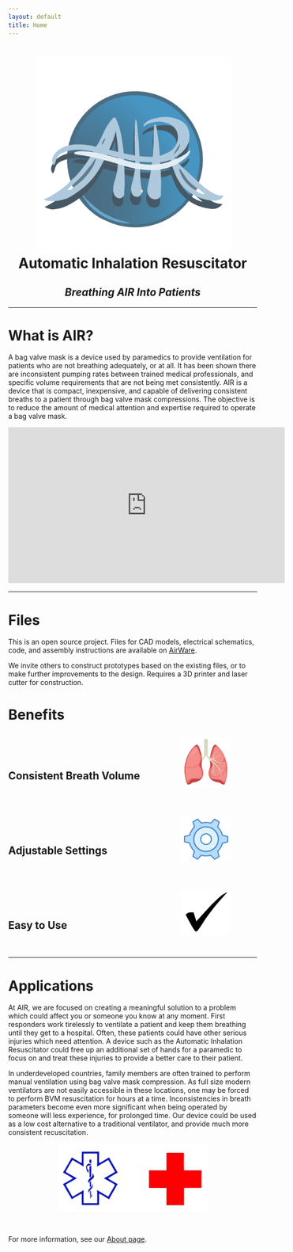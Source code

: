 ```yaml
---
layout: default
title: Home
---
```

<h1 align="center"><img src="/assets/img/air_logo.png" width="400" align="center"><br>Automatic Inhalation Resuscitator</h1>
<h2 align="center"><i>Breathing AIR Into Patients</i></h2>

<hr class="section">

# What is AIR?
A bag valve mask is a device used by paramedics to provide ventilation for patients who are not breathing adequately, or at all. It has been shown there are inconsistent pumping rates between trained medical professionals, and specific volume requirements that are not being met consistently. AIR is a device that is compact, inexpensive, and capable of delivering consistent breaths to a patient through bag valve mask compressions. The objective is to reduce the amount of medical attention and expertise required to operate a bag valve mask.

<p align="center">
  <iframe width="560" height="315" src="https://www.youtube.com/embed/Q-ippT9bnYs" frameborder="0" allow="accelerometer; autoplay; encrypted-media; gyroscope; picture-in-picture" allowfullscreen></iframe>
</p>

<hr class="section">

# Files

This is an open source project. Files for CAD models, electrical schematics, code, and assembly instructions are available on
<a href="https://github.com/The-AIR-Project/airware"
target="_blank">AirWare</a>.

We invite others to construct prototypes based on the existing files, or to make further improvements to the design.
Requires a 3D printer and laser cutter for construction.


# Benefits
<h2 align="left"><img src="/assets/img/Lungs.png" style="padding-left:350px; padding-right:20px" width="100"> <a style="position:relative; bottom:40px"> Consistent Breath Volume </a> </h2>
<h2 align="left"><img src="/assets/img/Gear.png" style="padding-left:350px; padding-right:20px" width="100"> <a style="position:relative; bottom:40px"> Adjustable Settings </a> </h2>
<h2 align="left"><img src="/assets/img/Checkmark.png" style="padding-left:350px; padding-right:20px" width="100"> <a style="position:relative; bottom:35px"> Easy to Use </a> </h2>

<hr class="section">


# Applications

At AIR, we are focused on creating a meaningful solution to a problem which could affect you or someone you know at any moment. First responders work tirelessly to ventilate a patient and keep them breathing until they get to a hospital. Often, these patients could have other serious injuries which need attention. A device such as the Automatic Inhalation Resuscitator could free up an additional set of hands for a paramedic to focus on and treat these injuries to provide a better care to their patient.

In underdeveloped countries, family members are often trained to perform manual ventilation using bag valve mask compression. As full size modern ventilators are not easily accessible in these locations, one may be forced to perform BVM resuscitation for hours at a time. Inconsistencies in breath parameters become even more significant when being operated by someone will less experience, for prolonged time. Our device could be used as a low cost alternative to a traditional ventilator, and provide much more consistent recuscitation.

<p align="center">
<img src="/assets/img/Health_Logos.png" width="300">
</p>

&nbsp;

For more information, see our <a href="/about.html">About page</a>.

&nbsp;
